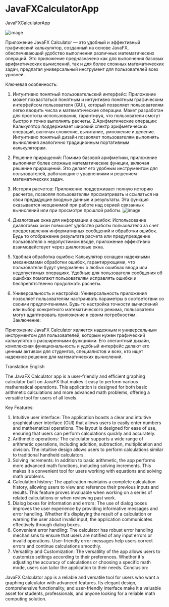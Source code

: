 # JavaFXCalculatorApp
JavaFXCalculatorApp

![image](https://github.com/YuraGolinsky/JavaFXCalculatorApp/assets/134283897/412a082c-e4c5-457b-962d-3e9c7d31efab) 



Приложение JavaFX Calculator — это удобный и эффективный графический калькулятор, созданный на основе JavaFX, обеспечивающий удобство выполнения различных математических операций. Это приложение предназначено как для выполнения базовых арифметических вычислений, так и для более сложных математических задач, предлагая универсальный инструмент для пользователей всех уровней.

Ключевая особенность:
1. Интуитивно понятный пользовательский интерфейс:
     Приложение может похвастаться понятным и интуитивно понятным графическим интерфейсом пользователя (GUI), который позволяет пользователям легко вводить числа и математические операции. Макет разработан для простоты использования, гарантируя, что пользователи смогут быстро и точно выполнять расчеты.
2.Арифметические операции:
     Калькулятор поддерживает широкий спектр арифметических операций, включая сложение, вычитание, умножение и деление. Интуитивно понятный дизайн позволяет пользователям выполнять вычисления аналогично традиционным портативным калькуляторам.
3. Решение приращений:
     Помимо базовой арифметики, приложение выполняет более сложные математические функции, включая решение приращений. Это делает его удобным инструментом для пользователей, работающих с уравнениями и решением математических задач.
4. История расчетов:
     Приложение поддерживает полную историю расчетов, позволяя пользователям просматривать и ссылаться на свои предыдущие входные данные и результаты. Эта функция оказывается неоценимой при работе над серией связанных вычислений или при просмотре прошлой работы.
   ![image](https://github.com/YuraGolinsky/JavaFXCalculatorApp/assets/134283897/a01cf885-96b9-4e72-b981-7ba18217639f)

6. Диалоговые окна для информации и ошибок:
     Использование диалоговых окон повышает удобство работы пользователя за счет предоставления информативных сообщений и обработки ошибок. Будь то отображение результата расчета или предупреждение пользователя о недопустимом вводе, приложение эффективно взаимодействует через диалоговые окна.
7. Удобная обработка ошибок:
     Калькулятор оснащен надежными механизмами обработки ошибок, гарантирующими, что пользователи будут уведомлены о любых ошибках ввода или недопустимых операциях. Удобные для пользователя сообщения об ошибках помогают пользователям исправлять ошибки и беспрепятственно продолжать расчеты.
8. Универсальность и настройка:
   Универсальность приложения позволяет пользователям настраивать параметры в соответствии со своими предпочтениями. Будь то настройка точности вычислений или выбор конкретного математического режима, пользователи могут адаптировать приложение к своим потребностям.
Заключение:

Приложение JavaFX Calculator является надежным и универсальным инструментом для пользователей, которым нужен графический калькулятор с расширенными функциями.
Его элегантный дизайн, комплексная функциональность и удобный интерфейс делают его ценным активом для студентов, специалистов и всех, кто ищет надежное решение для математических вычислений.

Translation English

The JavaFX Calculator app is a user-friendly and efficient graphing calculator built on JavaFX that makes it easy to perform various mathematical operations. This application is designed for both basic arithmetic calculations and more advanced math problems, offering a versatile tool for users of all levels.

Key Features:
1. Intuitive user interface:
      The application boasts a clear and intuitive graphical user interface (GUI) that allows users to easily enter numbers and mathematical operations. The layout is designed for ease of use, ensuring that users can perform calculations quickly and accurately.
2. Arithmetic operations:
      The calculator supports a wide range of arithmetic operations, including addition, subtraction, multiplication and division. The intuitive design allows users to perform calculations similar to traditional handheld calculators.
3. Solving increments:
      In addition to basic arithmetic, the app performs more advanced math functions, including solving increments. This makes it a convenient tool for users working with equations and solving math problems.
4. Calculation history:
      The application maintains a complete calculation history, allowing users to view and reference their previous inputs and results. This feature proves invaluable when working on a series of related calculations or when reviewing past work.
5. Dialog boxes for information and errors:
      The use of dialog boxes improves the user experience by providing informative messages and error handling. Whether it's displaying the result of a calculation or warning the user about invalid input, the application communicates effectively through dialog boxes.
6. Convenient error handling:
      The calculator has robust error handling mechanisms to ensure that users are notified of any input errors or invalid operations. User-friendly error messages help users correct errors and continue calculations smoothly.
7. Versatility and Customization:
    The versatility of the app allows users to customize settings according to their preferences. Whether it's adjusting the accuracy of calculations or choosing a specific math mode, users can tailor the application to their needs.
Conclusion:

JavaFX Calculator app is a reliable and versatile tool for users who want a graphing calculator with advanced features.
Its elegant design, comprehensive functionality, and user-friendly interface make it a valuable asset for students, professionals, and anyone looking for a reliable math computing solution.

